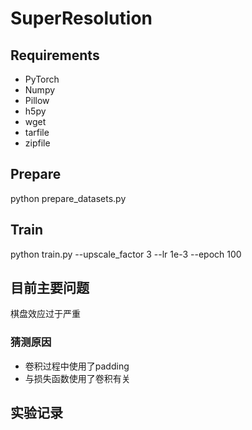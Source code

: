 # SuperResolution

## Requirements

- PyTorch
- Numpy
- Pillow
- h5py
- wget
- tarfile
- zipfile

## Prepare

python prepare_datasets.py

## Train

python train.py --upscale_factor 3 --lr 1e-3 --epoch 100

## 目前主要问题

棋盘效应过于严重

### 猜测原因

- 卷积过程中使用了padding
- 与损失函数使用了卷积有关

## 实验记录